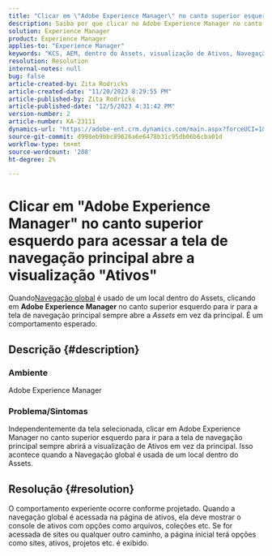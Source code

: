 ```yaml
---
title: "Clicar em \"Adobe Experience Manager\" no canto superior esquerdo para ir para a tela de navegação principal abre \"Assets\" exibir"
description: Saiba por que clicar no Adobe Experience Manager no canto superior esquerdo abre a visualização Ativos em vez da principal.
solution: Experience Manager
product: Experience Manager
applies-to: "Experience Manager"
keywords: "KCS, AEM, dentro do Assets, visualização de Ativos, Navegação global"
resolution: Resolution
internal-notes: null
bug: false
article-created-by: Zita Rodricks
article-created-date: "11/20/2023 8:29:55 PM"
article-published-by: Zita Rodricks
article-published-date: "12/5/2023 4:31:42 PM"
version-number: 2
article-number: KA-23111
dynamics-url: "https://adobe-ent.crm.dynamics.com/main.aspx?forceUCI=1&pagetype=entityrecord&etn=knowledgearticle&id=1866d78d-e387-ee11-8179-6045bd006b3d"
source-git-commit: d998eb9bbc89626a6e6478b31c95db06b6cba01d
workflow-type: tm+mt
source-wordcount: '208'
ht-degree: 2%

---
```


# Clicar em &quot;Adobe Experience Manager&quot; no canto superior esquerdo para acessar a tela de navegação principal abre a visualização &quot;Ativos&quot;


Quando[Navegação global](https://experienceleague.adobe.com/docs/experience-manager-cloud-service/content/sites/authoring/getting-started/basic-handling.html?lang=en#global-navigation) é usado de um local dentro do Assets, clicando em <b>Adobe Experience Manager</b> no canto superior esquerdo para ir para a tela de navegação principal sempre abre a *Assets* em vez da principal. É um comportamento esperado.

## Descrição {#description}


### Ambiente

Adobe Experience Manager

### Problema/Sintomas

Independentemente da tela selecionada, clicar em Adobe Experience Manager no canto superior esquerdo para ir para a tela de navegação principal sempre abrirá a visualização de Ativos em vez da principal. Isso acontece quando a Navegação global é usada de um local dentro do Assets.


## Resolução {#resolution}


O comportamento experiente ocorre conforme projetado. Quando a navegação global é acessada na página de ativos, ela deve mostrar o console de ativos com opções como arquivos, coleções etc. Se for acessada de sites ou qualquer outro caminho, a página inicial terá opções como sites, ativos, projetos etc. é exibido.
